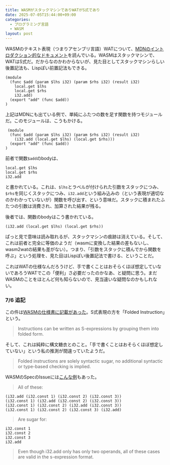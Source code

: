 ```yaml
---
title: WASMがスタックマシンでありWATがS式であり
date: 2025-07-05T15:44:00+09:00
categories:
  - プログラミング言語
  - WASM
layout: post
---
```

WASMのテキスト表現（つまりアセンブリ言語）WATについて、[MDNのイントロダクション的なドキュメント](https://developer.mozilla.org/ja/docs/WebAssembly/Guides/Understanding_the_text_format)を読んでいる。WASMはスタックマシンで、WATはS式だ。だからなのかわからないが、見た目としてスタックマシンらしい後置記法も、Lispぽい前置記法もできる。

```
(module
  (func $add (param $lhs i32) (param $rhs i32) (result i32)
    local.get $lhs
    local.get $rhs
    i32.add)
  (export "add" (func $add))
)
```

上記はMDNにも出ている例で、単純にふたつの数を足す関数を持つモジュールだ。このモジュールは、こうもかける。

```
 (module
  (func $add (param $lhs i32) (param $rhs i32) (result i32)
    (i32.add (local.get $lhs) (local.get $rhs)))
  (export "add" (func $add))
)
```

前者で関数`$add`のbodyは、

```
local.get $lhs
local.get $rhs
i32.add
```

と書かれている。これは、`$lhs`とラベルが付けられた引数をスタックにつみ、`$rhs`を同じくスタックにつみ、`i32.add`という組み込みの（という表現が適切なのかわかっていないが）関数を呼び出す、という意味だ。スタックに積まれたふたつの引数は消費され、加算された結果が残る。

後者では、関数のbodyはこう書かれている。

```
(i32.add (local.get $lhs) (local.get $rhs))
```

ぱっと見で意味は読み取れるが、スタックマシンの痕跡は消えている。そして、これは前者と完全に等価のようだ（wasmに変換した結果の差もないし、wasm2watの結果も差がない）。つまり、「引数をスタックに積んでから関数を呼ぶ」という処理を、見た目はLispぽい後置記法で書ける、ということだ。

これはWATの仕様なんだろうけど、手で書くことはおそらくほぼ想定していないであろうWATでこの「便利」さ必要だったのかなあ、と疑問に思う。まだWASMのことをほとんど何も知らないので、見当違いな疑問なのかもしれない。

### 7/6 追記

この件は[WASMの仕様書に記載があった](https://webassembly.github.io/spec/core/text/instructions.html#folded-instructions)。S式表現の方を「Folded Instruction」という。

> Instructions can be written as S-expressions by grouping them into folded form. 

そして、これは純粋に構文糖衣とのこと。「手で書くことはおそらくほぼ想定していない」という私の推測が間違っていたようだ。
> Folded instructions are solely syntactic sugar, no additional syntactic or type-based checking is implied.

WASMのSpecのIssueには[こんな例](https://github.com/WebAssembly/spec/issues/437#issuecomment-283430145)もあった。


> All of these:
```
(i32.add (i32.const 1) (i32.const 2) (i32.const 3))
(i32.const 1) (i32.add (i32.const 2) (i32.const 3))
(i32.const 1) (i32.const 2) (i32.add (i32.const 3))
(i32.const 1) (i32.const 2) (i32.const 3) (i32.add)
```
> Are sugar for:
```
i32.const 1
i32.const 2
i32.const 3
i32.add
```
> Even though i32.add only has only two operands, all of these cases are valid in the s-expression format.
